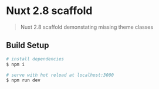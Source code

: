 # Nuxt 2.8 scaffold

>  Nuxt 2.8 scaffold demonstating missing theme classes



## Build Setup

``` bash
# install dependencies
$ npm i

# serve with hot reload at localhost:3000
$ npm run dev

```
